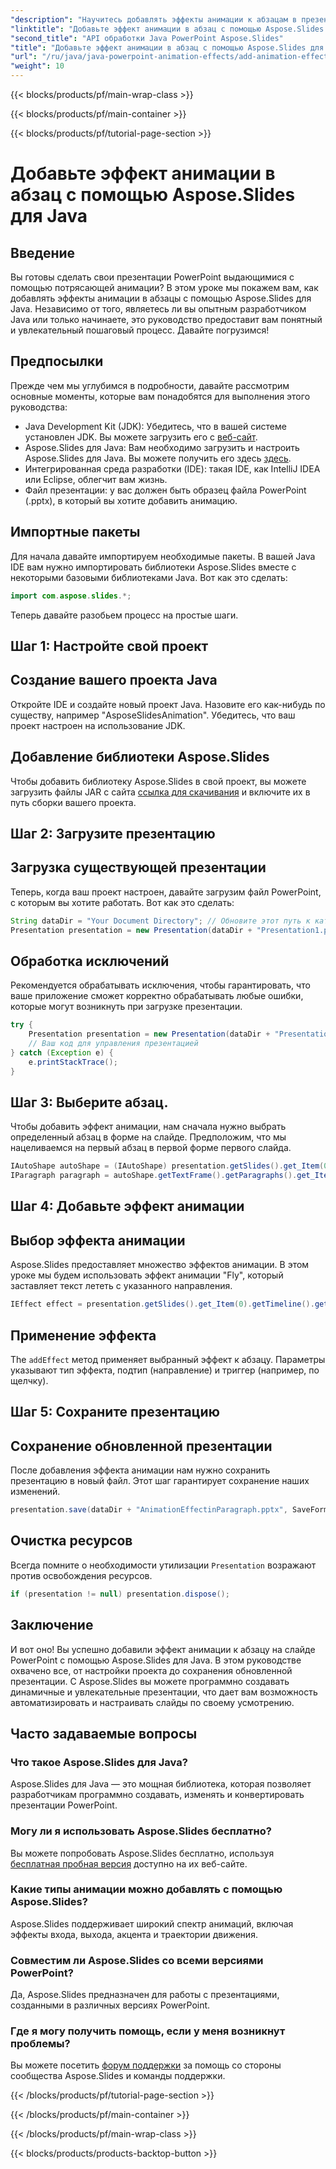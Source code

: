 ```yaml
---
"description": "Научитесь добавлять эффекты анимации к абзацам в презентациях PowerPoint с помощью Aspose.Slides для Java с помощью нашего простого пошагового руководства."
"linktitle": "Добавьте эффект анимации в абзац с помощью Aspose.Slides для Java"
"second_title": "API обработки Java PowerPoint Aspose.Slides"
"title": "Добавьте эффект анимации в абзац с помощью Aspose.Slides для Java"
"url": "/ru/java/java-powerpoint-animation-effects/add-animation-effect-paragraph/"
"weight": 10
---
```


{{< blocks/products/pf/main-wrap-class >}}

{{< blocks/products/pf/main-container >}}

{{< blocks/products/pf/tutorial-page-section >}}

# Добавьте эффект анимации в абзац с помощью Aspose.Slides для Java

## Введение
Вы готовы сделать свои презентации PowerPoint выдающимися с помощью потрясающей анимации? В этом уроке мы покажем вам, как добавлять эффекты анимации в абзацы с помощью Aspose.Slides для Java. Независимо от того, являетесь ли вы опытным разработчиком Java или только начинаете, это руководство предоставит вам понятный и увлекательный пошаговый процесс. Давайте погрузимся!
## Предпосылки
Прежде чем мы углубимся в подробности, давайте рассмотрим основные моменты, которые вам понадобятся для выполнения этого руководства:
- Java Development Kit (JDK): Убедитесь, что в вашей системе установлен JDK. Вы можете загрузить его с [веб-сайт](https://www.oracle.com/java/technologies/javase-downloads.html).
- Aspose.Slides для Java: Вам необходимо загрузить и настроить Aspose.Slides для Java. Вы можете получить его здесь [здесь](https://releases.aspose.com/slides/java/).
- Интегрированная среда разработки (IDE): такая IDE, как IntelliJ IDEA или Eclipse, облегчит вам жизнь.
- Файл презентации: у вас должен быть образец файла PowerPoint (.pptx), в который вы хотите добавить анимацию.
## Импортные пакеты
Для начала давайте импортируем необходимые пакеты. В вашей Java IDE вам нужно импортировать библиотеки Aspose.Slides вместе с некоторыми базовыми библиотеками Java. Вот как это сделать:
```java
import com.aspose.slides.*;
```
Теперь давайте разобьем процесс на простые шаги.
## Шаг 1: Настройте свой проект
## Создание вашего проекта Java
Откройте IDE и создайте новый проект Java. Назовите его как-нибудь по существу, например "AsposeSlidesAnimation". Убедитесь, что ваш проект настроен на использование JDK.
## Добавление библиотеки Aspose.Slides
Чтобы добавить библиотеку Aspose.Slides в свой проект, вы можете загрузить файлы JAR с сайта [ссылка для скачивания](https://releases.aspose.com/slides/java/) и включите их в путь сборки вашего проекта.
## Шаг 2: Загрузите презентацию
## Загрузка существующей презентации
Теперь, когда ваш проект настроен, давайте загрузим файл PowerPoint, с которым вы хотите работать. Вот как это сделать:
```java
String dataDir = "Your Document Directory"; // Обновите этот путь к каталогу ваших документов.
Presentation presentation = new Presentation(dataDir + "Presentation1.pptx");
```
## Обработка исключений
Рекомендуется обрабатывать исключения, чтобы гарантировать, что ваше приложение сможет корректно обрабатывать любые ошибки, которые могут возникнуть при загрузке презентации.
```java
try {
    Presentation presentation = new Presentation(dataDir + "Presentation1.pptx");
    // Ваш код для управления презентацией
} catch (Exception e) {
    e.printStackTrace();
}
```
## Шаг 3: Выберите абзац.
Чтобы добавить эффект анимации, нам сначала нужно выбрать определенный абзац в форме на слайде. Предположим, что мы нацеливаемся на первый абзац в первой форме первого слайда.
```java
IAutoShape autoShape = (IAutoShape) presentation.getSlides().get_Item(0).getShapes().get_Item(0);
IParagraph paragraph = autoShape.getTextFrame().getParagraphs().get_Item(0);
```
## Шаг 4: Добавьте эффект анимации
## Выбор эффекта анимации
Aspose.Slides предоставляет множество эффектов анимации. В этом уроке мы будем использовать эффект анимации "Fly", который заставляет текст лететь с указанного направления.
```java
IEffect effect = presentation.getSlides().get_Item(0).getTimeline().getMainSequence().addEffect(paragraph, EffectType.Fly, EffectSubtype.Left, EffectTriggerType.OnClick);
```
## Применение эффекта
The `addEffect` метод применяет выбранный эффект к абзацу. Параметры указывают тип эффекта, подтип (направление) и триггер (например, по щелчку).
## Шаг 5: Сохраните презентацию
## Сохранение обновленной презентации
После добавления эффекта анимации нам нужно сохранить презентацию в новый файл. Этот шаг гарантирует сохранение наших изменений.
```java
presentation.save(dataDir + "AnimationEffectinParagraph.pptx", SaveFormat.Pptx);
```
## Очистка ресурсов
Всегда помните о необходимости утилизации `Presentation` возражают против освобождения ресурсов.
```java
if (presentation != null) presentation.dispose();
```
## Заключение
И вот оно! Вы успешно добавили эффект анимации к абзацу на слайде PowerPoint с помощью Aspose.Slides для Java. В этом руководстве охвачено все, от настройки проекта до сохранения обновленной презентации. С Aspose.Slides вы можете программно создавать динамичные и увлекательные презентации, что дает вам возможность автоматизировать и настраивать слайды по своему усмотрению.
## Часто задаваемые вопросы
### Что такое Aspose.Slides для Java?
Aspose.Slides для Java — это мощная библиотека, которая позволяет разработчикам программно создавать, изменять и конвертировать презентации PowerPoint.
### Могу ли я использовать Aspose.Slides бесплатно?
Вы можете попробовать Aspose.Slides бесплатно, используя [бесплатная пробная версия](https://releases.aspose.com/) доступно на их веб-сайте.
### Какие типы анимации можно добавлять с помощью Aspose.Slides?
Aspose.Slides поддерживает широкий спектр анимаций, включая эффекты входа, выхода, акцента и траектории движения.
### Совместим ли Aspose.Slides со всеми версиями PowerPoint?
Да, Aspose.Slides предназначен для работы с презентациями, созданными в различных версиях PowerPoint.
### Где я могу получить помощь, если у меня возникнут проблемы?
Вы можете посетить [форум поддержки](https://forum.aspose.com/c/slides/11) за помощь со стороны сообщества Aspose.Slides и команды поддержки.

{{< /blocks/products/pf/tutorial-page-section >}}

{{< /blocks/products/pf/main-container >}}

{{< /blocks/products/pf/main-wrap-class >}}

{{< blocks/products/products-backtop-button >}}